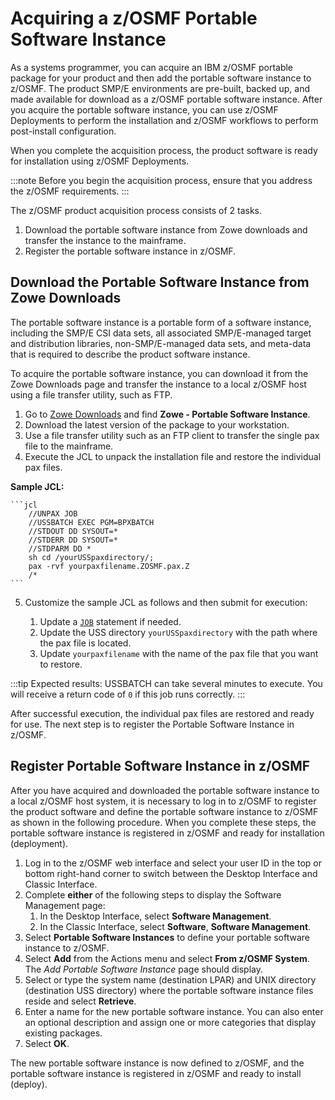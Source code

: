 # Acquiring a z/OSMF Portable Software Instance

As a systems programmer, you can acquire an IBM z/OSMF portable package for your product and then add the portable software instance to z/OSMF. The product SMP/E environments are pre-built, backed up, and made available for download as a z/OSMF portable software instance. After you acquire the portable software instance, you can use z/OSMF Deployments to perform the installation and z/OSMF workflows to perform post-install configuration.

When you complete the acquisition process, the product software is ready for installation using z/OSMF Deployments.

:::note
Before you begin the acquisition process, ensure that you address the z/OSMF requirements.
:::

The z/OSMF product acquisition process consists of 2 tasks.

1. Download the portable software instance from Zowe downloads and transfer the instance to the mainframe.
2. Register the portable software instance in z/OSMF.

## Download the Portable Software Instance from Zowe Downloads

The portable software instance is a portable form of a software instance, including the SMP/E CSI data sets, all associated SMP/E-managed target and distribution libraries, non-SMP/E-managed data sets, and meta-data that is required to describe the product software instance.

To acquire the portable software instance, you can download it from the Zowe Downloads page and transfer the instance to a local z/OSMF host using a file transfer utility, such as FTP.

1. Go to [Zowe Downloads](https://www.zowe.org/download.html) and find **Zowe - Portable Software Instance**.
2. Download the latest version of the package to your workstation.
3. Use a file transfer utility such as an FTP client to transfer the single pax file to the mainframe.
4. Execute the JCL to unpack the installation file and restore the individual pax files. 

**Sample JCL:**

    ```jcl
        //UNPAX JOB 
        //USSBATCH EXEC PGM=BPXBATCH
        //STDOUT DD SYSOUT=*
        //STDERR DD SYSOUT=*
        //STDPARM DD *
        sh cd /yourUSSpaxdirectory/;
        pax -rvf yourpaxfilename.ZOSMF.pax.Z
        /*
    ```

5. Customize the sample JCL as follows and then submit for execution:

    1. Update a [`JOB`](https://www.ibm.com/docs/en/zos/2.5.0?topic=reference-job-statement) statement if needed.
    2. Update the USS directory `yourUSSpaxdirectory` with the path where the pax file is located.
    3. Update `yourpaxfilename` with the name of the pax file that you want to restore.

:::tip Expected results:
USSBATCH can take several minutes to execute. You will receive a return code of `0` if this job runs correctly.
:::

After successful execution, the individual pax files are restored and ready for use. The next step is to register the Portable Software Instance in z/OSMF.

## Register Portable Software Instance in z/OSMF

After you have acquired and downloaded the portable software instance to a local z/OSMF host system, it is necessary to log in to z/OSMF to register the product software and define the portable software instance to z/OSMF as shown in the following procedure. When you complete these steps, the portable software instance is registered in z/OSMF and ready for installation (deployment).

1. Log in to the z/OSMF web interface and select your user ID in the top or bottom right-hand corner to switch between the Desktop Interface and Classic Interface.
2. Complete **either** of the following steps to display the Software Management page:
    1. In the Desktop Interface, select **Software Management**.
    2. In the Classic Interface, select **Software**, **Software Management**.
3. Select **Portable Software Instances** to define your portable software instance to z/OSMF.
4. Select **Add** from the Actions menu and select **From z/OSMF System**. The _Add Portable Software Instance_ page should display.
5. Select or type the system name (destination LPAR) and UNIX directory (destination USS directory) where the portable software instance files reside and select **Retrieve**.
6. Enter a name for the new portable software instance. You can also enter an optional description and assign one or more categories that display existing packages.
7. Select **OK**.

The new portable software instance is now defined to z/OSMF, and the portable software instance is registered in z/OSMF and ready to install (deploy).
